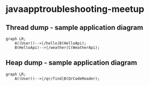 # javaapptroubleshooting-meetup

## Thread dump - sample application diagram
```mermaid
graph LR;
    A((User))-->|/hello|B(HelloApi);
    B(HelloApi)-->|/weather|C(WeatherApi);
```

## Heap dump - sample application diagram
```mermaid
graph LR;
    A((User))-->|/qr/find|B(QrCodeReader);
```



